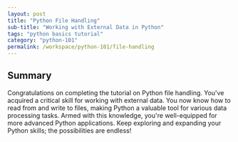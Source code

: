 ```yaml
---
layout: post
title: "Python File Handling"
sub-title: "Working with External Data in Python"
tags: "python basics tutorial"
category: "python-101"
permalink: /workspace/python-101/file-handling
---
```



## Summary

Congratulations on completing the tutorial on Python file handling. You've acquired a critical skill for working with external data. You now know how to read from and write to files, making Python a valuable tool for various data processing tasks. Armed with this knowledge, you're well-equipped for more advanced Python applications. Keep exploring and expanding your Python skills; the possibilities are endless!
